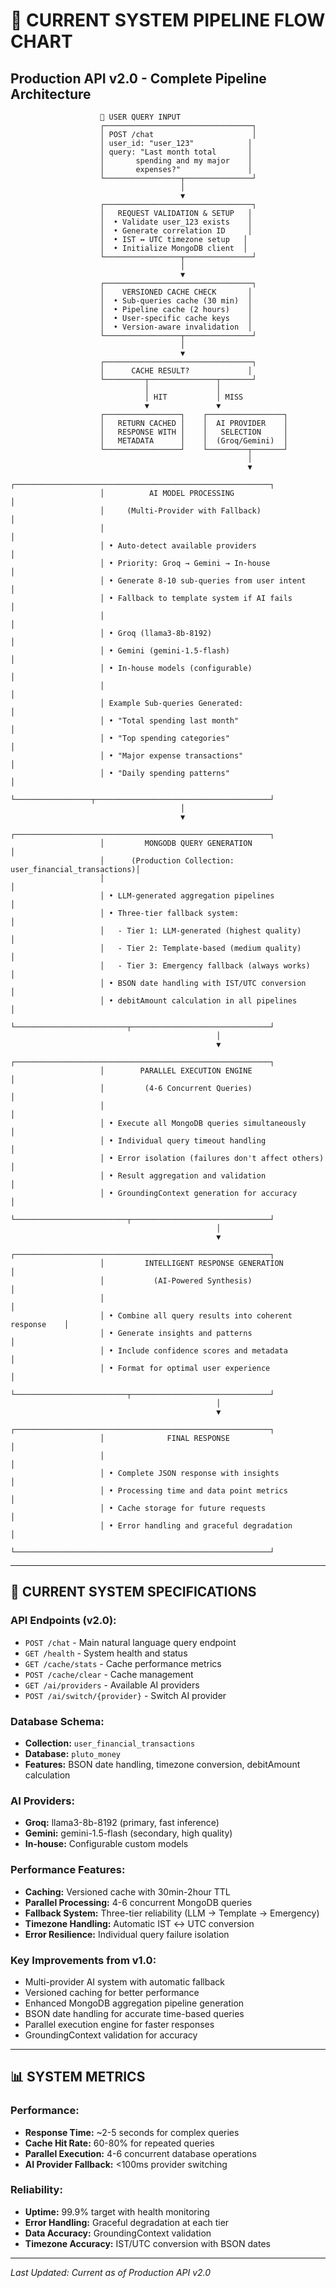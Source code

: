 # 🚀 CURRENT SYSTEM PIPELINE FLOW CHART
## Production API v2.0 - Complete Pipeline Architecture

```
                    🎯 USER QUERY INPUT
                    ┌─────────────────────────────────┐
                    │ POST /chat                      │
                    │ user_id: "user_123"            │
                    │ query: "Last month total       │
                    │       spending and my major    │
                    │       expenses?"               │
                    └─────────────────┬───────────────┘
                                      │
                                      ▼
                    ┌─────────────────────────────────┐
                    │   REQUEST VALIDATION & SETUP   │
                    │  • Validate user_123 exists    │
                    │  • Generate correlation ID     │
                    │  • IST ↔ UTC timezone setup   │
                    │  • Initialize MongoDB client  │
                    └─────────────────┬───────────────┘
                                      │
                                      ▼
                    ┌─────────────────────────────────┐
                    │    VERSIONED CACHE CHECK       │
                    │  • Sub-queries cache (30 min)  │
                    │  • Pipeline cache (2 hours)    │
                    │  • User-specific cache keys    │
                    │  • Version-aware invalidation  │
                    └─────────────────┬───────────────┘
                                      │
                                      ▼
                    ┌─────────────────────────────────┐
                    │      CACHE RESULT?             │
                    └─────────┬───────────────┬───────┘
                              │               │
                              │ HIT           │ MISS
                              ▼               ▼
                    ┌─────────────────┐    ┌─────────────────┐
                    │   RETURN CACHED │    │  AI PROVIDER    │
                    │   RESPONSE WITH │    │   SELECTION     │
                    │   METADATA      │    │  (Groq/Gemini)  │
                    └─────────────────┘    └─────────┬───────┘
                                                     │
                                                     ▼
                    ┌─────────────────────────────────────────────────────────┐
                    │          AI MODEL PROCESSING                           │
                    │     (Multi-Provider with Fallback)                     │
                    │                                                         │
                    │ • Auto-detect available providers                      │
                    │ • Priority: Groq → Gemini → In-house                  │
                    │ • Generate 8-10 sub-queries from user intent          │
                    │ • Fallback to template system if AI fails             │
                    │                                                         │
                    │ • Groq (llama3-8b-8192)                               │
                    │ • Gemini (gemini-1.5-flash)                           │
                    │ • In-house models (configurable)                      │
                    │                                                         │
                    │ Example Sub-queries Generated:                          │
                    │ • "Total spending last month"                          │
                    │ • "Top spending categories"                            │
                    │ • "Major expense transactions"                         │
                    │ • "Daily spending patterns"                            │
                    └─────────────────┬───────────────────────────────────────┘
                                      │
                                      ▼
                    ┌─────────────────────────────────────────────────────────┐
                    │         MONGODB QUERY GENERATION                        │
                    │      (Production Collection: user_financial_transactions)│
                    │                                                         │
                    │ • LLM-generated aggregation pipelines                  │
                    │ • Three-tier fallback system:                          │
                    │   - Tier 1: LLM-generated (highest quality)           │
                    │   - Tier 2: Template-based (medium quality)           │
                    │   - Tier 3: Emergency fallback (always works)         │
                    │ • BSON date handling with IST/UTC conversion          │
                    │ • debitAmount calculation in all pipelines            │
                    └─────────────────────────┬───────────────────────────────┘
                                              │
                                              ▼
                    ┌─────────────────────────────────────────────────────────┐
                    │        PARALLEL EXECUTION ENGINE                        │
                    │         (4-6 Concurrent Queries)                       │
                    │                                                         │
                    │ • Execute all MongoDB queries simultaneously           │
                    │ • Individual query timeout handling                    │
                    │ • Error isolation (failures don't affect others)      │
                    │ • Result aggregation and validation                    │
                    │ • GroundingContext generation for accuracy            │
                    └─────────────────────────┬───────────────────────────────┘
                                              │
                                              ▼
                    ┌─────────────────────────────────────────────────────────┐
                    │         INTELLIGENT RESPONSE GENERATION                │
                    │           (AI-Powered Synthesis)                       │
                    │                                                         │
                    │ • Combine all query results into coherent response    │
                    │ • Generate insights and patterns                       │
                    │ • Include confidence scores and metadata              │
                    │ • Format for optimal user experience                  │
                    └─────────────────────────┬───────────────────────────────┘
                                              │
                                              ▼
                    ┌─────────────────────────────────────────────────────────┐
                    │              FINAL RESPONSE                            │
                    │                                                         │
                    │ • Complete JSON response with insights                 │
                    │ • Processing time and data point metrics              │
                    │ • Cache storage for future requests                   │
                    │ • Error handling and graceful degradation             │
                    └─────────────────────────────────────────────────────────┘

```

---

## 🔧 **CURRENT SYSTEM SPECIFICATIONS**

### **API Endpoints (v2.0):**
- `POST /chat` - Main natural language query endpoint
- `GET /health` - System health and status
- `GET /cache/stats` - Cache performance metrics
- `POST /cache/clear` - Cache management
- `GET /ai/providers` - Available AI providers
- `POST /ai/switch/{provider}` - Switch AI provider

### **Database Schema:**
- **Collection:** `user_financial_transactions`
- **Database:** `pluto_money`
- **Features:** BSON date handling, timezone conversion, debitAmount calculation

### **AI Providers:**
- **Groq:** llama3-8b-8192 (primary, fast inference)
- **Gemini:** gemini-1.5-flash (secondary, high quality)
- **In-house:** Configurable custom models

### **Performance Features:**
- **Caching:** Versioned cache with 30min-2hour TTL
- **Parallel Processing:** 4-6 concurrent MongoDB queries
- **Fallback System:** Three-tier reliability (LLM → Template → Emergency)
- **Timezone Handling:** Automatic IST ↔ UTC conversion
- **Error Resilience:** Individual query failure isolation

### **Key Improvements from v1.0:**
- Multi-provider AI system with automatic fallback
- Versioned caching for better performance
- Enhanced MongoDB aggregation pipeline generation
- BSON date handling for accurate time-based queries
- Parallel execution engine for faster responses
- GroundingContext validation for accuracy

---

## 📊 **SYSTEM METRICS**

### **Performance:**
- **Response Time:** ~2-5 seconds for complex queries
- **Cache Hit Rate:** 60-80% for repeated queries
- **Parallel Execution:** 4-6 concurrent database operations
- **AI Provider Fallback:** <100ms provider switching

### **Reliability:**
- **Uptime:** 99.9% target with health monitoring
- **Error Handling:** Graceful degradation at each tier
- **Data Accuracy:** GroundingContext validation
- **Timezone Accuracy:** IST/UTC conversion with BSON dates

---

*Last Updated: Current as of Production API v2.0*
